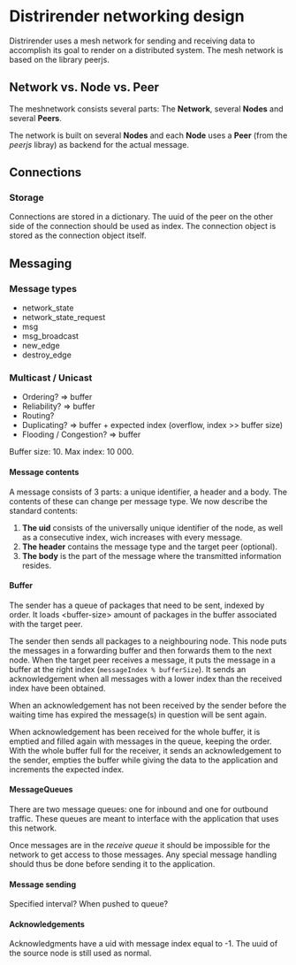 # Distrirender networking design

Distrirender uses a mesh network for sending and receiving data to accomplish its goal to render on a distributed system. The mesh network is based on the library peerjs.

## Network vs. Node vs. Peer

The meshnetwork consists several parts: The **Network**, several **Nodes** and several **Peers**.

The network is built on several **Nodes** and each **Node** uses a **Peer** (from the *peerjs* libray) as backend for the actual message.

## Connections

### Storage

Connections are stored in a dictionary. The uuid of the peer on the other side of the connection should be used as index. The connection object is stored as the connection object itself.

## Messaging

### Message types

- network_state
- network_state_request
- msg
- msg_broadcast
- new_edge
- destroy_edge

### Multicast / Unicast

- Ordering? => buffer
- Reliability? => buffer
- Routing?
- Duplicating? => buffer + expected index (overflow, index >> buffer size)
- Flooding / Congestion? => buffer

Buffer size: 10.
Max index: 10 000.

#### Message contents

A message consists of 3 parts: a unique identifier, a header and a body. The contents of these can change per message type. We now describe the standard contents:

1. **The uid** consists of the universally unique identifier of the node, as well as a consecutive index, wich increases with every message.
2. **The header** contains the message type and the target peer (optional).
3. **The body** is the part of the message where the transmitted information resides.

#### Buffer

The sender has a queue of packages that need to be sent, indexed by order. It loads \<buffer-size> amount of packages in the buffer associated with the target peer.

The sender then sends all packages to a neighbouring node. This node puts the messages in a forwarding buffer and then forwards them to the next node. When the target peer receives a message, it puts the message in a buffer at the right index (`messageIndex % bufferSize`). It sends an acknowledgement when all messages with a lower index than the received index have been obtained.

When an acknowledgement has not been received by the sender before the waiting time has expired the message(s) in question will be sent again.

When acknowledgement has been received for the whole buffer, it is emptied and filled again with messages in the queue, keeping the order. With the whole buffer full for the receiver, it sends an acknowledgement to the sender, empties the buffer while giving the data to the application and increments the expected index.

#### MessageQueues

There are two message queues: one for inbound and one for outbound traffic. These queues are meant to interface with the application that uses this network.

Once messages are in the *receive queue* it should be impossible for the network to get access to those messages. Any special message handling should thus be done before sending it to the application.

#### Message sending

Specified interval? When pushed to queue?

#### Acknowledgements

Acknowledgments have a uid with message index equal to -1. The uuid of the source node is still used as normal.